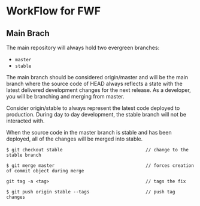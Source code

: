 # WorkFlow for FWF

## Main Brach

The main repository will always hold two evergreen branches:

- `master`
- `stable`


The main branch should be considered origin/master and will be the main branch where the source code of HEAD always reflects a state with the latest delivered development changes for the next release. As a developer, you will be branching and merging from master.

Consider origin/stable to always represent the latest code deployed to production. During day to day development, the stable branch will not be interacted with.

When the source code in the master branch is stable and has been deployed, all of the changes will be merged into stable.



`$ git checkout stable                               // change to the stable branch`

`$ git merge master                                  // forces creation of commit object during merge`

`git tag -a <tag>                                    // tags the fix`

`$ git push origin stable --tags                     // push tag changes`